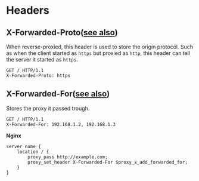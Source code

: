 # Headers

## X-Forwarded-Proto([see also][nginx-proxy])

When reverse-proxied, this header is used to store the origin protocol. Such as when the client started as `https` but proxied as `http`, this header can tell the server it started as `https`.

```http
GET / HTTP/1.1
X-Forwarded-Proto: https
```

## X-Forwarded-For([see also][nginx-proxy])

Stores the proxy it passed trough.

```http
GET / HTTP/1.1
X-Forwarded-For: 192.168.1.2, 192.168.1.3
```

**Nginx**

```nginx
server name {
    location / {
        proxy_pass http://example.com;
        proxy_set_header X-Forwarded-For $proxy_x_add_forwarded_for;
    }
}
```


[nginx-proxy]: https://www.nginx.com/resources/wiki/start/topics/examples/forwarded/
